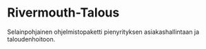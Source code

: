 Rivermouth-Talous
=================

Selainpohjainen ohjelmistopaketti pienyrityksen asiakashallintaan ja taloudenhoitoon.
